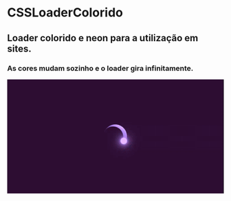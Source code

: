 # CSSLoaderColorido
## Loader colorido e neon para a utilização em sites.
### As cores mudam sozinho e o loader gira infinitamente.
![Loader](https://github.com/victorloureiro1/CSSLoaderColorido/blob/main/Loader2.gif)


